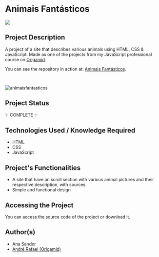 <h1>Animais Fantásticos</h1>

<p>
<img src="https://img.shields.io/badge/status-COMPLETE-green?style=for-the-badge&logo=appveyor"/>
</p>

<h2>Project Description</h2>
<p>A project of a site that describes various animals using HTML, CSS & JavaScript. Made as one of the projects from my JavaScript professional course on <a href='https://www.origamid.com/'>Origamid</a>.</p>
<p>You can see the repository in action at: <a href='https://animais-fantasticos-lyart.vercel.app/'>Animais Fantásticos</a>.</p>
</br>

![animaisfantasticos](https://user-images.githubusercontent.com/108422924/231240932-0dd50948-69dc-4154-9cc9-72f417db769e.png)

<h2>Project Status</h2>
<p>✨ COMPLETE ✨</p>

<h2>Technologies Used / Knowledge Required</h2>
<ul>
<li>HTML</li>
<li>CSS</li>
<li>JavaScript</li>
</ul>

<h2>Project's Functionalities</h2>
<ul>
<li>A site that have an scroll section with various animal pictures and their respective description, with sources</li>
<li>Simple and functional design</li>
</ul>

<h2>Accessing the Project</h2>
<p>You can access the source code of the project or download it.</p>

<h2>Author(s)</h2>
<ul>
<li><a href='https://github.com/anasander'>Ana Sander</a></li>
<li><a href='https://www.origamid.com/'>André Rafael (Origamid)</a></li>
</ul>
